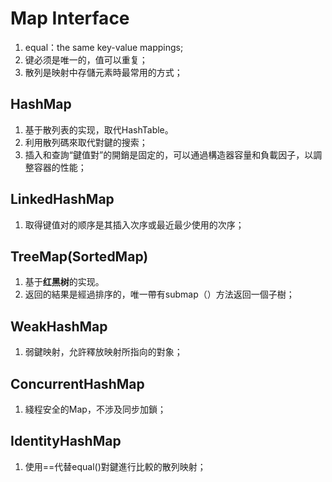 # Map Interface
1. equal：the same key-value mappings;
2. 键必须是唯一的，值可以重复；
3. 散列是映射中存儲元素時最常用的方式；
## HashMap
1. 基于散列表的实现，取代HashTable。
2. 利用散列碼來取代對鍵的搜索；
3. 插入和查詢“鍵值對”的開銷是固定的，可以通過構造器容量和負載因子，以調整容器的性能；
## LinkedHashMap
1. 取得键值对的顺序是其插入次序或最近最少使用的次序；
## TreeMap(SortedMap)
1. 基于**红黑树**的实现。
2. 返回的結果是經過排序的，唯一帶有submap（）方法返回一個子樹；
## WeakHashMap
1. 弱鍵映射，允許釋放映射所指向的對象；
## ConcurrentHashMap
1. 綫程安全的Map，不涉及同步加鎖；
## IdentityHashMap
1. 使用==代替equal()對鍵進行比較的散列映射；
